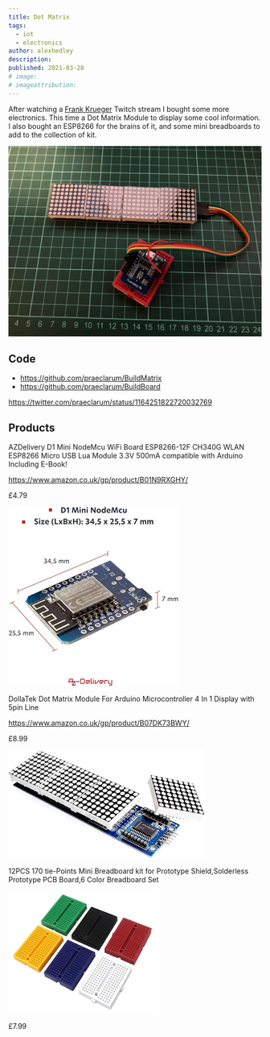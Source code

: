 ```yaml
---
title: Dot Matrix
tags:
  - iot
  - electronics
author: alexhedley
description: 
published: 2021-03-28
# image: 
# imageattribution: 
---
```


<!-- # Dot Matrix -->

After watching a [Frank Krueger](https://www.twitch.tv/frankkrueger) Twitch stream I bought some more electronics. This time a Dot Matrix Module to display some cool information. I also bought an ESP8266 for the brains of it, and some mini breadboards to add to the collection of kit.

![Setup](images/electronics/dot_matrix_esp8266.jpg "Setup")

## Code

- https://github.com/praeclarum/BuildMatrix
- https://github.com/praeclarum/BuildBoard

<?# Twitter 1164251822720032769 /?>

https://twitter.com/praeclarum/status/1164251822720032769

<!-- <blockquote class="twitter-tweet"><p lang="en" dir="ltr">I made a build status IoT thing! Automatically polls <a href="https://twitter.com/bitrise?ref_src=twsrc%5Etfw">@bitrise</a> and is even Alexa controlled (for brightness and to turn off).<br><br>Now I want to add github issue and PR counts. <br><br>Just a $12 ESP32 and a $30 led matrix. <a href="https://t.co/trzkVoGmXB">pic.twitter.com/trzkVoGmXB</a></p>&mdash; Frank A. Krueger (@praeclarum) <a href="https://twitter.com/praeclarum/status/1164251822720032769?ref_src=twsrc%5Etfw">August 21, 2019</a></blockquote> <script async src="https://platform.twitter.com/widgets.js" charset="utf-8"></script> -->

<!-- <blockquote class="twitter-tweet" data-media-max-width="560"><p lang="en" dir="ltr">I made a build status IoT thing! Automatically polls <a href="https://twitter.com/bitrise?ref_src=twsrc%5Etfw">@bitrise</a> and is even Alexa controlled (for brightness and to turn off).<br><br>Now I want to add github issue and PR counts. <br><br>Just a $12 ESP32 and a $30 led matrix. <a href="https://t.co/trzkVoGmXB">pic.twitter.com/trzkVoGmXB</a></p>&mdash; Frank A. Krueger (@praeclarum) <a href="https://twitter.com/praeclarum/status/1164251822720032769?ref_src=twsrc%5Etfw">August 21, 2019</a></blockquote> <script async src="https://platform.twitter.com/widgets.js" charset="utf-8"></script> -->

## Products

AZDelivery D1 Mini NodeMcu WiFi Board ESP8266-12F CH340G WLAN ESP8266 Micro USB Lua Module 3.3V 500mA compatible with Arduino Including E-Book!

https://www.amazon.co.uk/gp/product/B01N9RXGHY/

£4.79

![ESP8266](images/electronics/ESP8266.jpg "ESP8266")

DollaTek Dot Matrix Module For Arduino Microcontroller 4 In 1 Display with 5pin Line

https://www.amazon.co.uk/gp/product/B07DK73BWY/

£8.99

![Dot Matrix](images/electronics/dot_matrix.jpg "Dot Matrix")

12PCS 170 tie-Points Mini Breadboard kit for Prototype Shield,Solderless Prototype PCB Board,6 Color Breadboard Set

![Mini Breadboard](images/electronics/mini_breadboard.jpg "Mini Breadboard")

£7.99
